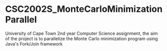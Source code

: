 # CSC2002S_MonteCarloMinimizationParallel
University of Cape Town 2nd year Computer Science assignment, the aim of the project is to parallelize the Monte Carlo minimization program using Java's Fork/Join framework
